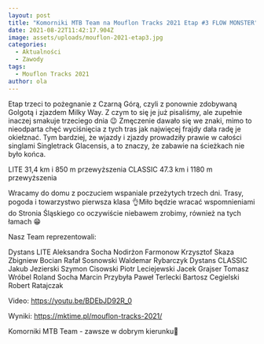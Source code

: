 ```yaml
---
layout: post
title: "Komorniki MTB Team na Mouflon Tracks 2021 Etap #3 FLOW MONSTER"
date: 2021-08-22T11:42:17.904Z
image: assets/uploads/mouflon-2021-etap3.jpg
categories:
  - Aktualności
  - Zawody
tags:
  - Mouflon Tracks 2021
author: ola
---
```

Etap trzeci to pożegnanie z Czarną Górą, czyli z ponownie zdobywaną Golgotą i zjazdem Milky Way. Z czym to się je już pisaliśmy, ale zupełnie inaczej smakuje trzeciego dnia 😉 Zmęczenie dawało się we znaki, mimo to nieodparta chęć wyciśnięcia z tych tras jak najwięcej frajdy dała radę je okiełznać. Tym bardziej, że wjazdy i zjazdy prowadziły prawie w całości singlami Singletrack Glacensis, a to znaczy, że zabawie na ścieżkach nie było końca.
<!--more-->

LITE 31,4 km i 850 m przewyższenia
CLASSIC 47.3 km i 1180 m przewyższenia

Wracamy do domu z poczuciem wspaniale przeżytych trzech dni. Trasy, pogoda i towarzystwo pierwsza klasa 👌Miło będzie wracać wspomnieniami do Stronia Śląskiego co oczywiście niebawem zrobimy, również na tych łamach 😁

Nasz Team reprezentowali:

Dystans LITE
Aleksandra Socha 
Nodirżon Farmonow
Krzysztof Skaza 
Zbigniew Bocian 
Rafał Sosnowski
Waldemar Rybarczyk 
Dystans CLASSIC 
Jakub Jezierski 
Szymon Cisowski
Piotr Leciejewski
Jacek Grajser 
Tomasz Wróbel 
Roland Socha 
Marcin Przybyła 
Paweł Terlecki 
Bartosz Cegielski 
Robert Ratajczak  

Video:
<https://youtu.be/BDEbJD92R_0>

Wyniki:
<https://mktime.pl/mouflon-tracks-2021/>

Komorniki MTB Team - zawsze w dobrym kierunku🙂